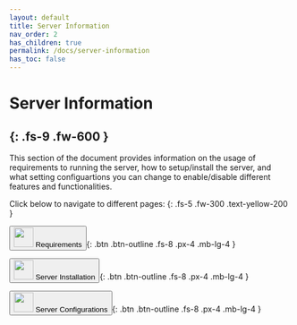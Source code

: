 ```yaml
---
layout: default
title: Server Information
nav_order: 2
has_children: true
permalink: /docs/server-information
has_toc: false
---
```


# **Server Information**
{: .fs-9 .fw-600 }
---
This section of the document provides information on the usage of requirements to running the server, how to setup/install the server, and what setting configuartions you can change to enable/disable different features and functionalities. 

Click below to navigate to different pages:
{: .fs-5 .fw-300 .text-yellow-200 }

<button onclick="window.location='requirements';" type="button"><span><img src="https://cdn-icons-png.flaticon.com/512/1686/1686891.png" width="35" height="35" /></span>&nbsp;Requirements</button>{: .btn .btn-outline .fs-8 .px-4 .mb-lg-4 }

<button onclick="window.location='server-installation';" type="button"><span><img src="https://cdn-icons-png.flaticon.com/512/5185/5185758.png" width="35" height="35" /></span>&nbsp;Server Installation</button>{: .btn .btn-outline .fs-8 .px-4 .mb-lg-4 }

<button onclick="window.location='server-configuration';" type="button"><span><img src="https://cdn-icons-png.flaticon.com/512/2797/2797635.png" width="35" height="35" /></span>&nbsp;Server Configurations</button>{: .btn .btn-outline .fs-8 .px-4 .mb-lg-4 }